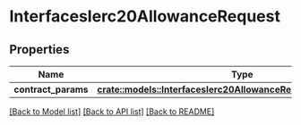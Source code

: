 # InterfacesIerc20AllowanceRequest

## Properties

Name | Type | Description | Notes
------------ | ------------- | ------------- | -------------
**contract_params** | [**crate::models::InterfacesIerc20AllowanceRequestContractParams**](interfaces_IERC20_allowance_request_contractParams.md) |  | 

[[Back to Model list]](../README.md#documentation-for-models) [[Back to API list]](../README.md#documentation-for-api-endpoints) [[Back to README]](../README.md)


